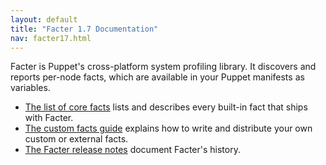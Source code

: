 ```yaml
---
layout: default
title: "Facter 1.7 Documentation"
nav: facter17.html
---
```


Facter is Puppet's cross-platform system profiling library. It discovers and reports per-node facts, which are available in your Puppet manifests as variables.

* [The list of core facts](/facter/1.7/core_facts.html) lists and describes every built-in fact that ships with Facter.
* [The custom facts guide](/guides/custom_facts.html) explains how to write and distribute your own custom or external facts.
* [The Facter release notes](/facter/1.7/core_facts.html) document Facter's history.

